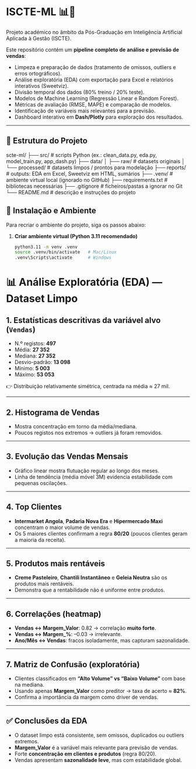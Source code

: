 # ISCTE-ML 📊🤖

Projeto académico no âmbito da Pós-Graduação em Inteligência Artificial Aplicada à Gestão (ISCTE).

Este repositório contém um **pipeline completo de análise e previsão de vendas**:
- Limpeza e preparação de dados (tratamento de omissos, outliers e erros ortográficos).
- Análise exploratória (EDA) com exportação para Excel e relatórios interativos (Sweetviz).
- Divisão temporal dos dados (80% treino / 20% teste).
- Modelos de Machine Learning (Regressão Linear e Random Forest).
- Métricas de avaliação (RMSE, MAPE) e comparação de modelos.
- Identificação de variáveis mais relevantes para a previsão.
- Dashboard interativo em **Dash/Plotly** para exploração dos resultados.

---

## 📂 Estrutura do Projeto
scte-ml/
├── src/                   # scripts Python (ex.: clean_data.py, eda.py, model_train.py, app_dash.py)
├── data/
│   ├── raw/               # datasets originais
│   └── processed/         # datasets limpos / prontos para modelação
├── reports/               # outputs: EDA em Excel, Sweetviz em HTML, sumários
├── .venv/                 # ambiente virtual local (ignorado no GitHub)
├── requirements.txt       # bibliotecas necessárias
├── .gitignore             # ficheiros/pastas a ignorar no Git
└── README.md              # descrição e instruções do projeto
## 🚀 Instalação e Ambiente

Para recriar o ambiente do projeto, siga os passos abaixo:

1. **Criar ambiente virtual (Python 3.11 recomendado)**
   ```bash
   python3.11 -m venv .venv
   source .venv/bin/activate   # Mac/Linux
   .venv\Scripts\activate      # Windows

# 📊 Análise Exploratória (EDA) — Dataset Limpo

## 1. Estatísticas descritivas da variável alvo (`Vendas`)
- N.º registos: **497**  
- Média: **27 352**  
- Mediana: **27 352**  
- Desvio-padrão: **13 098**  
- Mínimo: **5 003**  
- Máximo: **53 053**  

👉 Distribuição relativamente simétrica, centrada na média ≈ 27 mil.

---

## 2. Histograma de Vendas
- Mostra concentração em torno da média/mediana.  
- Poucos registos nos extremos → outliers já foram removidos.

---

## 3. Evolução das Vendas Mensais
- Gráfico linear mostra flutuação regular ao longo dos meses.  
- Linha de tendência (média móvel 3M) evidencia estabilidade com pequenas oscilações.  

---

## 4. Top Clientes
- **Intermarket Angola**, **Padaria Nova Era** e **Hipermercado Maxi** concentram o maior volume de vendas.  
- Os 5 maiores clientes confirmam a regra **80/20** (poucos clientes geram a maioria da receita).

---

## 5. Produtos mais rentáveis
- **Creme Pasteleiro**, **Chantili Instantâneo** e **Geleia Neutra** são os produtos mais rentáveis.  
- Demonstra que a rentabilidade não é uniforme entre produtos.

---

## 6. Correlações (heatmap)
- **Vendas ↔ Margem_Valor**: 0.82 → correlação **muito forte**.  
- **Vendas ↔ Margem_%**: –0.03 → irrelevante.  
- **Ano/Mês ↔ Vendas**: fracos isoladamente, mas capturam sazonalidade.

---

## 7. Matriz de Confusão (exploratória)
- Clientes classificados em **“Alto Volume” vs “Baixo Volume”** com base na mediana.  
- Usando apenas **Margem_Valor** como preditor → taxa de acerto ≈ **82%**.  
- Confirma a importância da margem como driver de vendas.

---

## ✅ Conclusões da EDA
- O dataset limpo está consistente, sem omissos, duplicados ou outliers extremos.  
- **Margem_Valor** é a variável mais relevante para previsão de vendas.  
- Forte **concentração em clientes e produtos** (regra 80/20).  
- Vendas apresentam **sazonalidade leve**, mas com estabilidade global.
